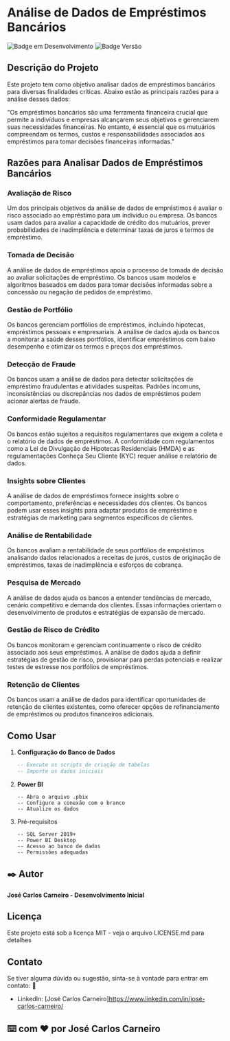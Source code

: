 # Análise de Dados de Empréstimos Bancários

![Badge em Desenvolvimento](https://img.shields.io/badge/Status-Análise%20Empréstimo-green)
![Badge Versão](https://img.shields.io/badge/Versão-1.1.0-blue)

## Descrição do Projeto

Este projeto tem como objetivo analisar dados de empréstimos bancários para diversas finalidades críticas. Abaixo estão as principais razões para a análise desses dados:

"Os empréstimos bancários são uma ferramenta financeira crucial que permite a indivíduos e empresas alcançarem seus objetivos e gerenciarem suas necessidades financeiras. No entanto, é essencial que os mutuários compreendam os termos, custos e responsabilidades associados aos empréstimos para tomar decisões financeiras informadas."

## Razões para Analisar Dados de Empréstimos Bancários

### Avaliação de Risco
Um dos principais objetivos da análise de dados de empréstimos é avaliar o risco associado ao empréstimo para um indivíduo ou empresa. Os bancos usam dados para avaliar a capacidade de crédito dos mutuários, prever probabilidades de inadimplência e determinar taxas de juros e termos de empréstimo.

### Tomada de Decisão
A análise de dados de empréstimos apoia o processo de tomada de decisão ao avaliar solicitações de empréstimo. Os bancos usam modelos e algoritmos baseados em dados para tomar decisões informadas sobre a concessão ou negação de pedidos de empréstimo.

### Gestão de Portfólio
Os bancos gerenciam portfólios de empréstimos, incluindo hipotecas, empréstimos pessoais e empresariais. A análise de dados ajuda os bancos a monitorar a saúde desses portfólios, identificar empréstimos com baixo desempenho e otimizar os termos e preços dos empréstimos.

### Detecção de Fraude
Os bancos usam a análise de dados para detectar solicitações de empréstimo fraudulentas e atividades suspeitas. Padrões incomuns, inconsistências ou discrepâncias nos dados de empréstimos podem acionar alertas de fraude.

### Conformidade Regulamentar
Os bancos estão sujeitos a requisitos regulamentares que exigem a coleta e o relatório de dados de empréstimos. A conformidade com regulamentos como a Lei de Divulgação de Hipotecas Residenciais (HMDA) e as regulamentações Conheça Seu Cliente (KYC) requer análise e relatório de dados.

### Insights sobre Clientes
A análise de dados de empréstimos fornece insights sobre o comportamento, preferências e necessidades dos clientes. Os bancos podem usar esses insights para adaptar produtos de empréstimo e estratégias de marketing para segmentos específicos de clientes.

### Análise de Rentabilidade
Os bancos avaliam a rentabilidade de seus portfólios de empréstimos analisando dados relacionados a receitas de juros, custos de originação de empréstimos, taxas de inadimplência e esforços de cobrança.

### Pesquisa de Mercado
A análise de dados ajuda os bancos a entender tendências de mercado, cenário competitivo e demanda dos clientes. Essas informações orientam o desenvolvimento de produtos e estratégias de expansão de mercado.

### Gestão de Risco de Crédito
Os bancos monitoram e gerenciam continuamente o risco de crédito associado aos seus empréstimos. A análise de dados ajuda a definir estratégias de gestão de risco, provisionar para perdas potenciais e realizar testes de estresse nos portfólios de empréstimos.

### Retenção de Clientes
Os bancos usam a análise de dados para identificar oportunidades de retenção de clientes existentes, como oferecer opções de refinanciamento de empréstimos ou produtos financeiros adicionais.

## Como Usar

1. **Configuração do Banco de Dados**
   ```sql
   -- Execute os scripts de criação de tabelas 
   -- Importe os dados iniciais

2. **Power BI**
   ```BI
   -- Abra o arquivo .pbix
   -- Configure a conexão com o branco
   -- Atualize os dados
3. Pré-requisitos
   ```Pré-requisitos
   -- SQL Server 2019+
   -- Power BI Desktop
   -- Acesso ao banco de dados
   -- Permissões adequadas
## ✒️ Autor
   #### José Carlos Carneiro - Desenvolvimento Inicial
## Licença
Este projeto está sob a licença MIT - veja o arquivo LICENSE.md para detalhes

## Contato

Se tiver alguma dúvida ou sugestão, sinta-se à vontade para entrar em contato: 🚀
- LinkedIn: [José Carlos Carneiro]https://www.linkedin.com/in/josé-carlos-carneiro/

## ⌨️ com ❤️ por José Carlos Carneiro
